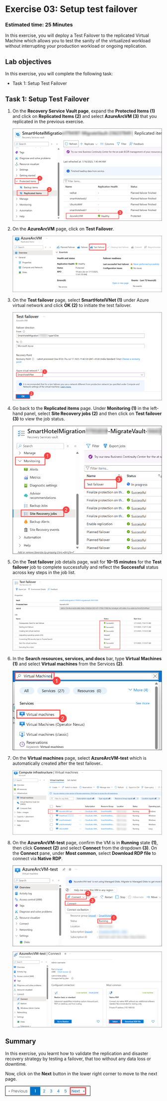 # Exercise 03: Setup test failover

### Estimated time: 25 Minutes

In this exercise, you will deploy a Test Failover to the replicated Virtual Machine which allows you to test the sanity of the virtualized workload without interrupting your production workload or ongoing replication.

## Lab objectives

In this exercise, you will complete the following task:

- Task 1: Setup Test Failover

## Task 1: Setup Test Failover

1. On the **Recovery Service Vault page**, expand the **Protected Items (1)** and click on **Replicated Items (2)** and select **AzureArcVM (3)** that you replicated in the previous exercise.    

    ![Screenshot of the replicate items.](Images/image621.png "replicate items") 
   
1. On the **AzureArcVM** page, click on **Test Failover**.  

    ![Screenshot of the Test Failover.](Images/image622.png "Test Failover") 
   
1. On the **Test failover** page, select **SmartHotelVNet (1)** under Azure virtual network and click **OK (2)** to initiate the test failover.

    ![Screenshot of the Test Failover page.](Images/image623.png "Test Failover page") 
    
1. Go back to the **Replicated items** page. Under **Monitoring (1)** in the left-hand panel, select **Site Recovery jobs (2)** and then click on **Test failover (3)** to view the job status. 

    ![Screenshot of the Test Failover satus](Images/image624.png "Test Failover status") 

1. On the **Test failover** job details page, wait for **10–15 minutes** for the **Test failover** job to complete successfully and reflect the **Successful** status across key steps in the job list.

    ![Screenshot of the Test Failover status.](Images/image625.png "Test Failover status") 
  
1. In the **Search resources, services, and docs** bar, type **Virtual Machines** **(1)** and select **Virtual machines** from the Services **(2)**.

    ![](Images/image626.png "Test Failover status")

1. On the **Virtual machines** page, select **AzureArcVM-test** which is automatically created after the test failover..

    ![Screenshot of the Test vm.](Images/image627new.png "Test vm") 
  
1. On the **AzureArcVM-test** page, confirm the VM is in **Running** state **(1)**, then click **Connect** **(2)** and select **Connect** from the dropdown **(3)**. On the **Connect** pane, under **Most common**, select **Download RDP file** to connect via **Native RDP**.   

    ![Screenshot of the Test vm status.](Images/image628.png "Test vm status") 

    ![Screenshot of the Test vm status.](Images/image629.png "Test vm status") 
    

## Summary

In this exercise, you learnt how to validate the replication and disaster recovery strategy by testing a failover, that too without any data loss or downtime.

Now, click on the **Next** button in the lower right corner to move to the next page.

   ![](./Images/Lab06-Nextpagebutton.png)
